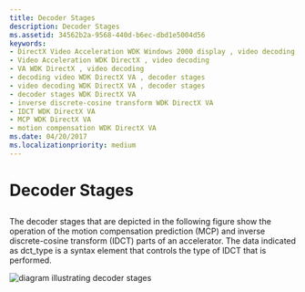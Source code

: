 ```yaml
---
title: Decoder Stages
description: Decoder Stages
ms.assetid: 34562b2a-9568-440d-b6ec-dbd1e5004d56
keywords:
- DirectX Video Acceleration WDK Windows 2000 display , video decoding
- Video Acceleration WDK DirectX , video decoding
- VA WDK DirectX , video decoding
- decoding video WDK DirectX VA , decoder stages
- video decoding WDK DirectX VA , decoder stages
- decoder stages WDK DirectX VA
- inverse discrete-cosine transform WDK DirectX VA
- IDCT WDK DirectX VA
- MCP WDK DirectX VA
- motion compensation WDK DirectX VA
ms.date: 04/20/2017
ms.localizationpriority: medium
---
```


# Decoder Stages


## <span id="ddk_decoder_stages_gg"></span><span id="DDK_DECODER_STAGES_GG"></span>


The decoder stages that are depicted in the following figure show the operation of the motion compensation prediction (MCP) and inverse discrete-cosine transform (IDCT) parts of an accelerator. The data indicated as dct\_type is a syntax element that controls the type of IDCT that is performed.

![diagram illustrating decoder stages](images/decstages.png)

 

 





